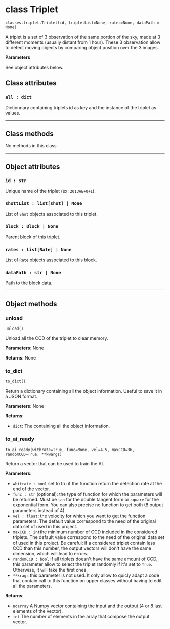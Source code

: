 # class Triplet

`classes.triplet.Triplet(id, tripletList=None, rates=None, dataPath = None)`

A triplet is a set of 3 observation of the same portion of the sky, made at 3 different moments (usually distant from 1 hour). These 3 observation allow to detect moving objects by comparing object position over the 3 images.

**Parameters**

See object attributes below.

## Class attributes

### `all : dict`
Dictionnary containing triplets id as key and the instance of the triplet as values.

---

## Class methods

No methods in this class

---

## Object attributes

### `id : str`
Unique name of the triplet (ex: `2013AE+0+1`).
### `shottList : list[shot] | None`
List of `Shot` objects associated to this triplet.
### `block : Block | None`
Parent block of this triplet.
### `rates : list[Rate] | None`
List of `Rate` objects associated to this block.
### `dataPath : str | None`
Path to the block data.

---

## Object methods

### unload

`unload()`

Unload all the CCD of the triplet to clear memory.

**Parameters**: None

**Returns**: None

### to_dict

`to_dict()`

Return a dictionary containing all the object information. Useful to save it in a JSON format.

**Parameters**: None

**Returns**:

- `dict`: The containing all the object information.

### to_ai_ready

`to_ai_ready(withrate=True, func=None, vel=4.5, maxCCD=36, randomCCD=True, **kwargs)`

Return a vector that can be used to train the AI.

**Parameters**:

- `whitrate : bool` set to tru if the function return the detection rate at the end of the vector.
- `func : str` (optional): the type of function for which the parameters will be returned. Must be `tan` for the double tangent form or `square` for the exponential form. You can also precise no function to get both (8 output parameters instead of 4).
- `vel : float`: the volocity for which you want to get the function parameters. The default value correspond to the need of the original data set of used in this project.
- `maxCCD : int`the minimum number of CCD included in the considered triplets. The default value correspond to the need of the original data set of used in this project. Be careful: if a considered triplet contain less CCD than this number, the output vectors will don't have the same dimension, which will lead to errors.
- `randomCCD : bool` if all triplets doesn't have the same amount of CCD, this parameter allow to select the triplet randomly if it's set to `True`. Otherwise, it will take the first ones.
- `**krags` this parameter is not used. It only allow to quicly adapt a code that contain call to this function on upper classes without having to edit all the parameters.

**Returns**:

- `ndarray` A Numpy vector containing the input and the output (4 or 8 last elements of the vector).
- `int` The number of elements in the array that compose the output vector.
